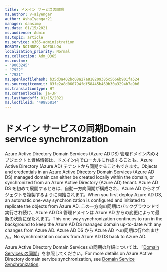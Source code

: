 ```yaml
---
title: ドメイン サービスの同期
ms.author: v-aiyengar
author: AshaIyengar21
manager: dansimp
ms.date: 01/15/2021
ms.audience: Admin
ms.topic: article
ms.service: o365-administration
ROBOTS: NOINDEX, NOFOLLOW
localization_priority: Normal
ms.collection: Adm_O365
ms.custom:
- "9003245"
- "7922"
- "7921"
ms.openlocfilehash: b35d3a402bc08a27a818209385c5666b901fa524
ms.sourcegitcommit: 83fe2a8d060794fdf58445b469b30a3294b7a9b6
ms.translationtype: HT
ms.contentlocale: ja-JP
ms.lasthandoff: 01/15/2021
ms.locfileid: "49885814"
---
```

# <a name="domain-service-synchronization"></a><span data-ttu-id="b82ff-102">ドメイン サービスの同期</span><span class="sxs-lookup"><span data-stu-id="b82ff-102">Domain service synchronization</span></span>

<span data-ttu-id="b82ff-103">Azure Active Directory Domain Services (Azure AD DS) 管理ドメイン内のオブジェクトと資格情報は、ドメイン内でローカルに作成することも、Azure Active Directory (Azure AD) テナントから同期することもできます。</span><span class="sxs-lookup"><span data-stu-id="b82ff-103">Objects and credentials in an Azure Active Directory Domain Services (Azure AD DS) managed domain can either be created locally within the domain, or synchronized from an Azure Active Directory (Azure AD) tenant.</span></span> <span data-ttu-id="b82ff-104">Azure AD DS を初めて展開するときは、自動一方向同期が構成され、Azure AD からオブジェクトを複製するように開始されます。</span><span class="sxs-lookup"><span data-stu-id="b82ff-104">When you first deploy Azure AD DS, an automatic one-way synchronization is configured and initiated to replicate the objects from Azure AD.</span></span> <span data-ttu-id="b82ff-105">この一方向の同期はバックグラウンドで実行され続け、Azure AD DS 管理ドメインは Azure AD からの変更によって最新の状態に保たれます。</span><span class="sxs-lookup"><span data-stu-id="b82ff-105">This one-way synchronization continues to run in the background to keep the Azure AD DS managed domain up-to-date with any changes from Azure AD.</span></span> <span data-ttu-id="b82ff-106">Azure AD DS から Azure AD への同期は行われません。</span><span class="sxs-lookup"><span data-stu-id="b82ff-106">No synchronization occurs from Azure AD DS back to Azure AD.</span></span>

<span data-ttu-id="b82ff-107">Azure Active Directory Domain Services の同期の詳細については、「[Domain Services の同期](https://docs.microsoft.com/azure/active-directory-domain-services/synchronization)」を参照してください。</span><span class="sxs-lookup"><span data-stu-id="b82ff-107">For more details on Azure Active Directory domain service synchronization, see [Domain Service Synchronization](https://docs.microsoft.com/azure/active-directory-domain-services/synchronization).</span></span> 
